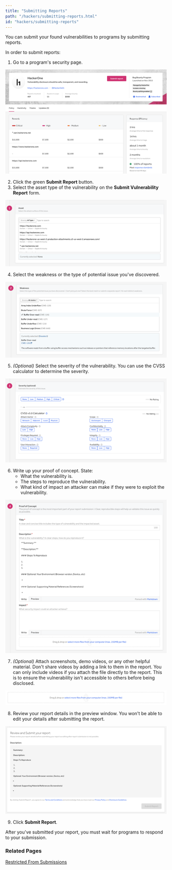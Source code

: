 ```yaml
---
title: "Submitting Reports"
path: "/hackers/submitting-reports.html"
id: "hackers/submitting-reports"
---
```


You can submit your found vulnerabilities to programs by submitting reports.

In order to submit reports:
1. Go to a program's security page.

![report-submissions-1](./images/submit-reports-1.png)

2. Click the green **Submit Report** button.
3. Select the asset type of the vulnerability on the **Submit Vulnerability Report** form.

![report-submissions-2](./images/submit-reports-2.png)

4. Select the weakness or the type of potential issue you've discovered.

![report-submissions-3](./images/submit-reports-3.png)

5. *(Optional)* Select the severity of the vulnerability. You can use the CVSS calculator to determine the severity.

![report-submissions-4](./images/submit-reports-4.png)

6. Write up your proof of concept. State:
     * What the vulnerability is.
     * The steps to reproduce the vulnerability.
     * What kind of impact an attacker can make if they were to exploit the vulnerability.

![report-submissions-5](./images/submit-reports-5.png)

7. *(Optional)* Attach screenshots, demo videos, or any other helpful material. Don't share videos by adding a link to them in the report. You can only include videos if you attach the file directly to the report. This is to ensure the vulnerability isn't accessible to others before being disclosed.

![report-submissions-6](./images/submit-reports-6.png)

8. Review your report details in the preview window. You won't be able to edit your details after submitting the report.  

![report preview window](./images/submit-reports-7.png)

9. Click **Submit Report**.

After you've submitted your report, you must wait for programs to respond to your submission.

### Related Pages

[Restricted From Submissions](/hackers/restricted-from-submissions.html)

